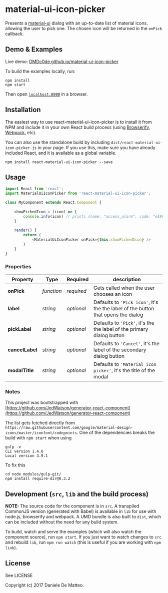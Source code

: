 # material-ui-icon-picker

Presents a [material-ui](http://www.material-ui.com/#/) dialog with an up-to-date list of material icons. allowing the user to pick one.
The chosen icon will be returned in the `onPick` callback.


## Demo & Examples

Live demo: [DMDc0de.github.io/material-ui-icon-picker](http://DMDc0de.github.io/material-ui-icon-picker/)

To build the examples locally, run:

```
npm install
npm start
```

Then open [`localhost:8000`](http://localhost:8000) in a browser.


## Installation

The easiest way to use react-material-ui-icon-picker is to install it from NPM and include it in your own React build process (using [Browserify](http://browserify.org), [Webpack](http://webpack.github.io/), etc).

You can also use the standalone build by including `dist/react-material-ui-icon-picker.js` in your page. If you use this, make sure you have already included React, and it is available as a global variable.

```
npm install react-material-ui-icon-picker --save
```


## Usage

```javascript
import React from 'react';
import MaterialUiIconPicker from 'react-material-ui-icon-picker';

class MyComponent extends React.Component {
    
    showPickedIcon = (icon) => {
        console.info(icon) // prints {name: "access_alarm", code: "e190"}
    }
    
    render() {
        return (
            <MaterialUiIconPicker onPick={this.showPickedIcon} />
        )
    }
}

```

### Properties
| Property|Type|Required|description
| --- | --- | --- | --- |
| **onPick**| *function* | *required* | Gets called when the user chooses an icon |
| **label**| *string* | *optional* | Defaults to `'Pick icon'`, it's the the label of the button that opens the dialog |
| **pickLabel**| *string* | *optional* | Defaults to `'Pick'`, it's the the label of the primary dialog button |
| **cancelLabel**| *string* | *optional* | Defaults to `'Cancel'`, it's the label of the secondary dialog button |
| **modalTitle**| *string* | *optional* | Defaults to `'Material icon picker'`, it's the title of the modal |




### Notes

This project was bootstrapped with [https://github.com/JedWatson/generator-react-component](https://github.com/JedWatson/generator-react-component)

The list gets fetched directly from `https://raw.githubusercontent.com/google/material-design-icons/master/iconfont/codepoints`.
One of the dependencies breaks the build with `npm start` when using
 
```
gulp -v
CLI version 1.4.0
Local version 3.9.1

```
To fix this

```
cd node_modules/gulp-git/
npm install require-dir@0.3.2

```

## Development (`src`, `lib` and the build process)

**NOTE:** The source code for the component is in `src`. A transpiled CommonJS version (generated with Babel) is available in `lib` for use with node.js, browserify and webpack. A UMD bundle is also built to `dist`, which can be included without the need for any build system.

To build, watch and serve the examples (which will also watch the component source), run `npm start`. If you just want to watch changes to `src` and rebuild `lib`, run `npm run watch` (this is useful if you are working with `npm link`).

## License

See LICENSE

Copyright (c) 2017 Daniele De Matteo.

